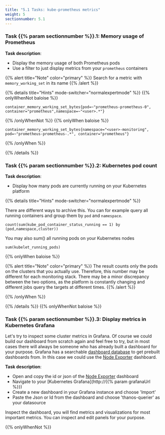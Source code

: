 ```yaml
---
title: "5.1 Tasks: kube-prometheus metrics"
weight: 5
sectionnumber: 5.1
---
```


### Task {{% param sectionnumber %}}.1: Memory usage of Prometheus

**Task description**:

* Display the memory usage of both Prometheus pods
* Use a filter to just display metrics from your `prometheus` containers

{{% alert title="Note" color="primary" %}}
Search for a metric with `memory_working_set` in its name
{{% /alert %}}

{{% details title="Hints" mode-switcher="normalexpertmode" %}}
{{% onlyWhenNot baloise %}}

```promql
container_memory_working_set_bytes{pod=~"prometheus-prometheus-0", container="prometheus",namespace=~"<user>.*"}
```
{{% /onlyWhenNot %}}
{{% onlyWhen baloise %}}

```promql
container_memory_working_set_bytes{namespace="<user>-monitoring", pod=~"prometheus-prometheus-.*", container="prometheus"}
```
{{% /onlyWhen %}}

{{% /details %}}

### Task {{% param sectionnumber %}}.2: Kubernetes pod count

**Task description**:

* Display how many pods are currently running on your Kubernetes platform

{{% details title="Hints" mode-switcher="normalexpertmode" %}}

There are different ways to archive this. You can for example query all running containers and group them by `pod` and `namespace`.

```promql
count(sum(kube_pod_container_status_running == 1) by (pod,namespace,cluster))
```

You may also sum() all running pods on your Kubernetes nodes

```promql
sum(kubelet_running_pods)
```

{{% onlyWhen baloise %}}

{{% alert title="Note" color="primary" %}}
The result counts only the pods on the clusters that you actually use. Therefore, this number may be different for each monitoring stack.
There may be a minor discrepancy between the two options, as the platform is constantly changing and different jobs query the targets at different times.
{{% /alert %}}

{{% /onlyWhen %}}

{{% /details %}}
{{% onlyWhenNot baloise %}}

### Task {{% param sectionnumber %}}.3: Display metrics in Kubernetes Grafana

Let's try to inspect some cluster metrics in Grafana. Of course we could build our dashboard from scratch again and feel free to try, but in most cases there will always be someone who has already built a dashboard for your purpose. Grafana has a searchable [dashboard database](https://grafana.com/grafana/dashboards/) to get prebuilt dashboards from. In this case we could use the [Node Exporter](https://grafana.com/grafana/dashboards/1860-node-exporter-full/) dashboard.

**Task description**:

* Open and copy the id or json of the [Node Exporter](https://grafana.com/grafana/dashboards/1860-node-exporter-full/) dashboard
* Navigate to your [Kubernetes Grafana](http://{{% param grafanaUrl %}})
* Create a new dashboard in your Grafana instance and choose 'Import'
* Paste the Json or Id from the dashboard and choose 'thanos-querier' as your datasource

Inspect the dashboard, you will find metrics and visualizations for most important metrics. You can inspect and edit panels for your purpose.

{{% onlyWhenNot %}}
